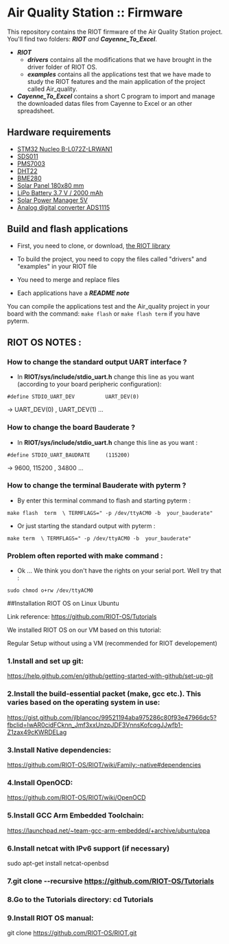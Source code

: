 # Air Quality Station :: Firmware
This repository contains the RIOT firmware of the Air Quality Station project.
You'll find two folders: _**RIOT** and **Cayenne_To_Excel**_.  
* _**RIOT**_ 
  * _**drivers**_ contains all the modifications that we have brought in the driver folder of RIOT OS.  
  * _**examples**_ contains all the applications test that we have made to study the RIOT features and the main application of the project called Air_quality.  
* _**Cayenne_To_Excel**_ contains a short C program to import and manage the downloaded datas files from Cayenne to Excel or an other spreadsheet.  
## Hardware requirements
* [STM32 Nucleo B-L072Z-LRWAN1](https://www.st.com/en/evaluation-tools/b-l072z-lrwan1.html)
* [SDS011](https://cdn-reichelt.de/documents/datenblatt/X200/SDS011-DATASHEET.pdf)
* [PMS7003](https://usermanual.wiki/Document/PMS7003seriesdata20manualEnglishV25.1220636559/view)
* [DHT22](https://cdn-shop.adafruit.com/datasheets/Digital+humidity+and+temperature+sensor+AM2302.pdf)
* [BME280](https://www.waveshare.com/w/upload/7/75/BME280_Environmental_Sensor_User_Manual_EN.pdf)
* [Solar Panel 180x80 mm](https://www.gotronic.fr/art-cellule-solaire-sol2w-18995.htm#complte_desc)
* [LiPo Battery 3.7 V / 2000 mAh](https://www.sparkfun.com/datasheets/Batteries/UnionBattery-2000mAh.pdf)
* [Solar Power Manager 5V](https://www.dfrobot.com/product-1712.html)
* [Analog digital converter ADS1115](https://www.adafruit.com/product/1085)

## Build and flash applications
* First, you need to clone, or download, [the RIOT library](https://github.com/RIOT-OS/RIOT.git)
* To build the project, you need to copy the files called "drivers" and "examples" in your RIOT file
* You need to merge and replace files


* Each applications have a **_README note_** 

You can compile the applications test and the Air_quality project in your board with the command: `make flash` or `make flash term` if you have pyterm.

## RIOT OS NOTES :

### How to change the standard output UART interface ?

* In **RIOT/sys/include/stdio_uart.h** change this line as you want (according to your board peripheric configuration):  

`#define STDIO_UART_DEV          UART_DEV(0)`

 -> UART_DEV(0) , UART_DEV(1) ... 
### How to change the board Bauderate ? 

* In **RIOT/sys/include/stdio_uart.h** change this line as you want :  

`#define STDIO_UART_BAUDRATE     (115200)`  

 -> 9600, 115200 , 34800 ...  


### How to change the terminal Bauderate with pyterm ? 

* By enter this terminal command to flash and starting pyterm :  

`make flash  term  \ TERMFLAGS=" -p /dev/ttyACM0 -b  your_bauderate"`

* Or just starting the standard output with pyterm :  

`make term  \ TERMFLAGS=" -p /dev/ttyACM0 -b  your_bauderate"` 

### Problem often reported with make command : 

* Ok ... We think you don't have the rights on your serial port. Well try that :  

`sudo chmod o+rw /dev/ttyACM0`

##Installation RIOT OS on Linux Ubuntu

Link reference: https://github.com/RIOT-OS/Tutorials

We installed RIOT OS on our VM based on this tutorial: 

Regular Setup without using a VM (recommended for RIOT developement)

### 1.Install and set up git:
https://help.github.com/en/github/getting-started-with-github/set-up-git

### 2.Install the build-essential packet (make, gcc etc.). This varies based on the operating system in use:
https://gist.github.com/jlblancoc/99521194aba975286c80f93e47966dc5?fbclid=IwAR0cidFCknn_Jmf3xxUnzpJDF3VnnsKofcqgJJwfb1-Z1zax49cKWRDELag

### 3.Install Native dependencies:
https://github.com/RIOT-OS/RIOT/wiki/Family:-native#dependencies

### 4.Install OpenOCD:
https://github.com/RIOT-OS/RIOT/wiki/OpenOCD

### 5.Install GCC Arm Embedded Toolchain:
https://launchpad.net/~team-gcc-arm-embedded/+archive/ubuntu/ppa

### 6.Install netcat with IPv6 support (if necessary)

sudo apt-get install netcat-openbsd

### 7.git clone --recursive https://github.com/RIOT-OS/Tutorials

### 8.Go to the Tutorials directory: cd Tutorials

### 9.Install RIOT OS manual: 
git clone https://github.com/RIOT-OS/RIOT.git
